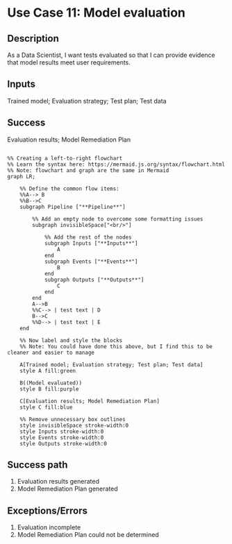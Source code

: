# Use Case 11: Model evaluation

## Description

As a Data Scientist, I want tests evaluated so that I can provide evidence that model results meet user requirements.

## Inputs

Trained model;
Evaluation strategy;
Test plan;
Test data

## Success

Evaluation results;
Model Remediation Plan

```mermaid

%% Creating a left-to-right flowchart
%% Learn the syntax here: https://mermaid.js.org/syntax/flowchart.html
%% Note: flowchart and graph are the same in Mermaid
graph LR;

    %% Define the common flow items:
    %%A--> B
    %%B-->C
    subgraph Pipeline ["**Pipeline**"]
        
        %% Add an empty node to overcome some formatting issues
        subgraph invisibleSpace["<br/>"]

            %% Add the rest of the nodes
            subgraph Inputs ["**Inputs**"]
                A
            end
            subgraph Events ["**Events**"]
                B
            end
            subgraph Outputs ["**Outputs**"]
                C
            end
        end
        A-->B
        %%C--> | test text | D
        B-->C
        %%D--> | test text | E
    end

    %% Now label and style the blocks
    %% Note: You could have done this above, but I find this to be cleaner and easier to manage

    A[Trained model; Evaluation strategy; Test plan; Test data]
    style A fill:green

    B((Model evaluated))
    style B fill:purple

    C[Evaluation results; Model Remediation Plan]
    style C fill:blue

    %% Remove unnecessary box outlines
    style invisibleSpace stroke-width:0
    style Inputs stroke-width:0
    style Events stroke-width:0
    style Outputs stroke-width:0

```


## Success path

1. Evaluation results generated
2. Model Remediation Plan generated
    
## Exceptions/Errors

1. Evaluation incomplete
2. Model Remediation Plan could not be determined